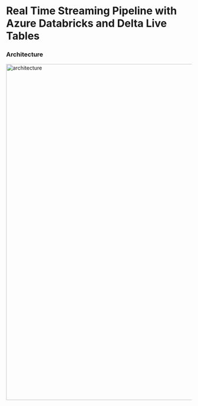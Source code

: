 # Real Time Streaming Pipeline with Azure Databricks and Delta Live Tables  

### Architecture

<img width="910" alt="architecture" src="https://github.com/laijupjoy/Real-Time-Streaming-Pipeline-with-Azure-Databricks-and-Delta-Live-Tables/assets/87544051/2d878821-2661-4e0d-89bc-123cc28eca85">
